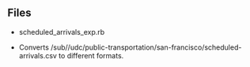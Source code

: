 ## Files
* scheduled_arrivals_exp.rb
 - Converts /sub//udc/public-transportation/san-francisco/scheduled-arrivals.csv to different formats.
